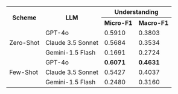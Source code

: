<table>
        <tr>
            <th rowspan="2">Scheme</th>
            <th rowspan="2">LLM</th>
            <th colspan="2">Understanding</th>
        </tr>
        <tr>
            <th>Micro-F1</th>
            <th>Macro-F1</th>
        </tr>
        <tr>
            <td rowspan="3">Zero-Shot</td>
            <td>GPT-4o</td>
            <td>0.5910</td>
            <td>0.3803</td>
        </tr>
        <tr>
            <td>Claude 3.5 Sonnet</td>
            <td>0.5684</td>
            <td>0.3534</td>
        </tr>
        <tr>
            <td>Gemini-1.5 Flash</td>
            <td>0.1691</td>
            <td>0.2724</td>
        </tr>
        <tr>
            <td rowspan="3">Few-Shot</td>
            <td>GPT-4o</td>
            <td class="bold"><b>0.6071</td>
            <td class="bold"><b>0.4631</td>
        </tr>
        <tr>
            <td>Claude 3.5 Sonnet</td>
            <td>0.5427</td>
            <td>0.4037</td>
        </tr>
        <tr>
            <td>Gemini-1.5 Flash</td>
            <td>0.2480</td>
            <td>0.3160</td>
        </tr>
    </table>
